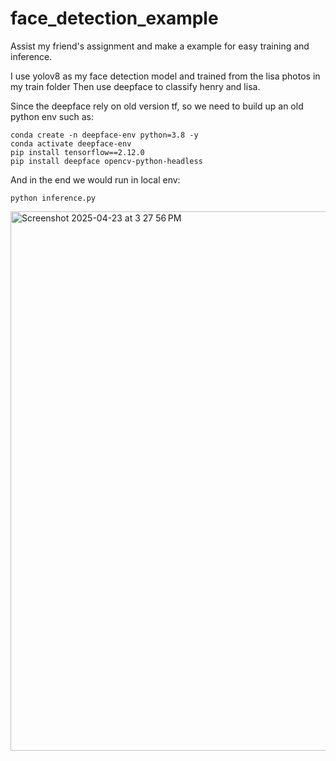 # face_detection_example
Assist my friend's assignment and make a example for easy training and inference.

I use yolov8 as my face detection model and trained from the lisa photos in my train folder
Then use deepface to classify henry and lisa.

Since the deepface rely on old version tf, so we need to build up an old python env such as:
```
conda create -n deepface-env python=3.8 -y
conda activate deepface-env
pip install tensorflow==2.12.0
pip install deepface opencv-python-headless
```

And in the end we would run in local env:

```
python inference.py
```
<img width="863" alt="Screenshot 2025-04-23 at 3 27 56 PM" src="https://github.com/user-attachments/assets/726206a5-ec02-40de-bfed-bafafe7af8ec" />
